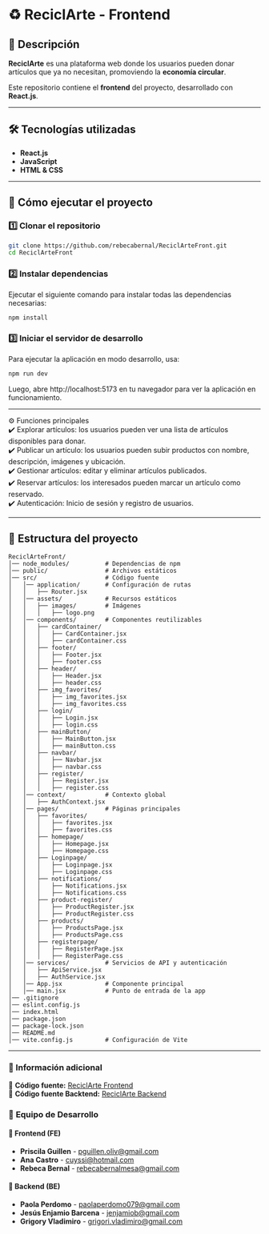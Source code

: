 # ♻️ ReciclArte - Frontend  

## 📖 Descripción  
**ReciclArte** es una plataforma web donde los usuarios pueden donar artículos que ya no necesitan, promoviendo la **economía circular**.  

Este repositorio contiene el **frontend** del proyecto, desarrollado con **React.js**.

---

## 🛠️ Tecnologías utilizadas  
- **React.js**  
- **JavaScript**  
- **HTML & CSS**  
---

## 🚀 Cómo ejecutar el proyecto  
### 1️⃣ **Clonar el repositorio**  
```bash
git clone https://github.com/rebecabernal/ReciclArteFront.git
cd ReciclArteFront
```
  
### 2️⃣ **Instalar dependencias**
Ejecutar el siguiente comando para instalar todas las dependencias necesarias:
```bash
npm install
```

### 3️⃣ **Iniciar el servidor de desarrollo**
Para ejecutar la aplicación en modo desarrollo, usa:
```bash
npm run dev
```

Luego, abre http://localhost:5173 en tu navegador para ver la aplicación en funcionamiento.

---

⚙️ Funciones principales  
✔️ Explorar artículos: los usuarios pueden ver una lista de artículos disponibles para donar.  
✔️ Publicar un artículo: los usuarios pueden subir productos con nombre, descripción, imágenes y ubicación.  
✔️ Gestionar artículos: editar y eliminar artículos publicados.  
✔️ Reservar artículos: los interesados pueden marcar un artículo como reservado.  
✔️ Autenticación: Inicio de sesión y registro de usuarios.  

---
## 📂 **Estructura del proyecto**  
```plaintext
ReciclArteFront/
│── node_modules/          # Dependencias de npm  
│── public/                # Archivos estáticos  
│── src/                   # Código fuente  
│   │── application/       # Configuración de rutas  
│   │   ├── Router.jsx  
│   │── assets/            # Recursos estáticos  
│   │   ├── images/        # Imágenes  
│   │   │   ├── logo.png  
│   │── components/        # Componentes reutilizables  
│   │   ├── cardContainer/  
│   │   │   ├── CardContainer.jsx  
│   │   │   ├── cardContainer.css  
│   │   ├── footer/  
│   │   │   ├── Footer.jsx  
│   │   │   ├── footer.css  
│   │   ├── header/  
│   │   │   ├── Header.jsx  
│   │   │   ├── header.css  
│   │   ├── img_favorites/  
│   │   │   ├── img_favorites.jsx  
│   │   │   ├── img_favorites.css  
│   │   ├── login/  
│   │   │   ├── Login.jsx  
│   │   │   ├── login.css  
│   │   ├── mainButton/  
│   │   │   ├── MainButton.jsx  
│   │   │   ├── mainButton.css  
│   │   ├── navbar/  
│   │   │   ├── Navbar.jsx  
│   │   │   ├── navbar.css  
│   │   ├── register/  
│   │   │   ├── Register.jsx  
│   │   │   ├── register.css  
│   │── context/           # Contexto global  
│   │   ├── AuthContext.jsx  
│   │── pages/             # Páginas principales  
│   │   ├── favorites/  
│   │   │   ├── favorites.jsx  
│   │   │   ├── favorites.css  
│   │   ├── homepage/  
│   │   │   ├── Homepage.jsx  
│   │   │   ├── Homepage.css  
│   │   ├── Loginpage/  
│   │   │   ├── Loginpage.jsx  
│   │   │   ├── Loginpage.css  
│   │   ├── notifications/  
│   │   │   ├── Notifications.jsx  
│   │   │   ├── Notifications.css  
│   │   ├── product-register/  
│   │   │   ├── ProductRegister.jsx  
│   │   │   ├── ProductRegister.css  
│   │   ├── products/  
│   │   │   ├── ProductsPage.jsx  
│   │   │   ├── ProductsPage.css  
│   │   ├── registerpage/  
│   │   │   ├── RegisterPage.jsx  
│   │   │   ├── RegisterPage.css  
│   │── services/          # Servicios de API y autenticación  
│   │   ├── ApiService.jsx  
│   │   ├── AuthService.jsx  
│   │── App.jsx            # Componente principal  
│   │── main.jsx           # Punto de entrada de la app  
│── .gitignore  
│── eslint.config.js  
│── index.html  
│── package.json  
│── package-lock.json  
│── README.md  
│── vite.config.js         # Configuración de Vite  
```
---
### 🔗 Información adicional  
🎨 **Código fuente:** [ReciclArte Frontend](https://github.com/rebecabernal/ReciclArteFront)  
📂 **Código fuente Backtend:** [ReciclArte Backend](https://github.com/Paola077/reciclArte_backend)  

### 👥 **Equipo de Desarrollo**  

#### 🎨 Frontend (FE)  
- **Priscila Guillen** - [pguillen.oliv@gmail.com](mailto:pguillen.oliv@gmail.com)  
- **Ana Castro** - [cuyssi@hotmail.com](mailto:cuyssi@hotmail.com)  
- **Rebeca Bernal** - [rebecabernalmesa@gmail.com](mailto:rebecabernalmesa@gmail.com)  
#### 📂 Backend (BE)  
- **Paola Perdomo** - [paolaperdomo079@gmail.com](mailto:paolaperdomo079@gmail.com)  
- **Jesús Enjamio Barcena** - [jenjamiob@gmail.com](mailto:jenjamiob@gmail.com)  
- **Grigory Vladimiro** - [grigori.vladimiro@gmail.com](mailto:grigori.vladimiro@gmail.com)  
